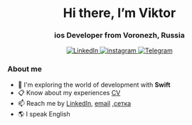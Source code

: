 <div id="header" align="center">
<h1>Hi there, I’m Viktor</h1>
<h3>ios Developer from Voronezh, Russia</h3>
</div>

<div id="socials" align="center"> 
  <a href="https://www.linkedin.com/in/viktor-teslenko-227882253/">
<img src="https://img.shields.io/badge/LinkedIn-blue?style=for-the-badge&logo=linkedin&logoColor=white" alt="LinkedIn"/>
</a> 
  <a href="https://www.instagram.com/viktorteslenko/">
<img src="https://img.shields.io/badge/instagram-blue?style=for-the-badge&logo=twitter&logoColor=white" alt="instagram"/>
</a> 
  <a href="https://t.me/viktor_teslenko">
<img src="https://img.shields.io/badge/Telegram-blue?style=for-the-badge&logo=telegram&logoColor=white" alt="Telegram"/>
</a> 
</div>

<div id="counter" align="center"> 
  <img src="https://komarev.com/ghpvc/?username=Tesloboy&style=flat-square&color=blue" alt=""/>
</div>

### About me
- :seedling: I'm exploring the world of development with **Swift**
- :clipboard: Know about my experiences [CV](https://viktorteslenko.com/ios-developer)
- :mailbox: Reach me by [LinkedIn](https://www.linkedin.com/in/viktor-teslenko-227882253/), [email](mailto:viktorteslenko_photo@mail.ru) ,[сетка](https://setka.ru/accounts/56871)
- :earth_americas: I speak English

<!---
Tesloboy/Tesloboy is a ✨ special ✨ repository because its `README.md` (this file) appears on your GitHub profile.
You can click the Preview link to take a look at your changes.
--->

